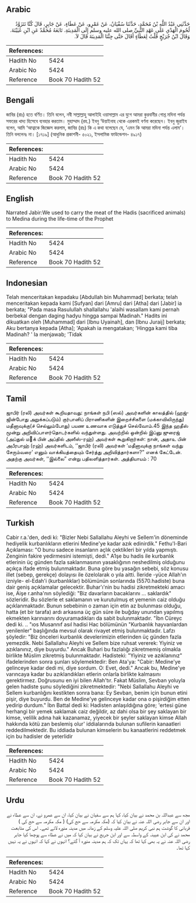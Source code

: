## Arabic


<div dir="rtl" lang="ar" style={{fontSize:'larger',backgroundColor:'#f8f9fa',padding:20}}>
حَدَّثَنِي عَبْدُ اللَّهِ بْنُ مُحَمَّدٍ، حَدَّثَنَا سُفْيَانُ، عَنْ عَمْرٍو، عَنْ عَطَاءٍ، عَنْ جَابِرٍ، قَالَ كُنَّا نَتَزَوَّدُ لُحُومَ الْهَدْىِ عَلَى عَهْدِ النَّبِيِّ صلى الله عليه وسلم إِلَى الْمَدِينَةِ‏.‏ تَابَعَهُ مُحَمَّدٌ عَنِ ابْنِ عُيَيْنَةَ‏.‏ وَقَالَ ابْنُ جُرَيْجٍ قُلْتُ لِعَطَاءٍ أَقَالَ حَتَّى جِئْنَا الْمَدِينَةَ قَالَ لاَ‏.‏
</div>
<div style={{backgroundColor:'#f8f9fa',padding:20, marginBottom: 10}}><table> <thead> <tr> <th>References:</th> <th></th> </tr> </thead> <tbody><tr><td>Hadith No</td><td>5424</td></tr><tr><td>Arabic No</td><td>5424</td></tr><tr><td>Reference</td><td>Book 70 Hadith 52</td></tr></tbody></table></div>

## Bengali


<div dir="ltr" lang="bn" style={{fontSize:'larger',backgroundColor:'#f8f9fa',padding:20}}>
জাবির (রাঃ) হতে বর্ণিত। তিনি বলেন, নবী সাল্লাল্লাহু আলাইহি ওয়াসাল্লাম এর যুগে আমরা কুরবানীর গোশ্ত মদিনা পর্যন্ত সফরের খাদ্য হিসেবে ব্যবহার করতাম। মুহাম্মাদ (রহ.) ইবনু ‘উয়াইনাহ থেকে এরকমই বর্ণনা করেছেন। ইবনু জুরাইয বলেন, আমি ‘আত্বাকে জিজ্ঞেস করলাম, জাবির (রাঃ) কি এ কথা বলেছেন যে, ‘এমন কি আমরা মদিনা পর্যন্ত এলাম’। তিনি বললেনঃ না। [১৭১৯] (আধুনিক প্রকাশনী- ৫০২১, ইসলামিক ফাউন্ডেশন- ৪৯১৭)
</div>
<div style={{backgroundColor:'#f8f9fa',padding:20, marginBottom: 10}}><table> <thead> <tr> <th>References:</th> <th></th> </tr> </thead> <tbody><tr><td>Hadith No</td><td>5424</td></tr><tr><td>Arabic No</td><td>5424</td></tr><tr><td>Reference</td><td>Book 70 Hadith 52</td></tr></tbody></table></div>

## English


<div dir="ltr" lang="en" style={{fontSize:'larger',backgroundColor:'#f8f9fa',padding:20}}>
Narrated Jabir:We used to carry the meat of the Hadis (sacrificed animals) to Medina during the life-time of the Prophet
</div>
<div style={{backgroundColor:'#f8f9fa',padding:20, marginBottom: 10}}><table> <thead> <tr> <th>References:</th> <th></th> </tr> </thead> <tbody><tr><td>Hadith No</td><td>5424</td></tr><tr><td>Arabic No</td><td>5424</td></tr><tr><td>Reference</td><td>Book 70 Hadith 52</td></tr></tbody></table></div>

## Indonesian


<div dir="ltr" lang="id" style={{fontSize:'larger',backgroundColor:'#f8f9fa',padding:20}}>
Telah menceritakan kepadaku [Abdullah bin Muhammad] berkata; telah menceritakan kepada kami [Sufyan] dari [Amru] dari [Atha] dari [Jabir] ia berkata; "Pada masa Rasulullah shallallahu 'alaihi wasallam kami pernah berbekal dengan daging hadyu hingga sampai Madinah." Hadits ini dikuatkan oleh [Muhammad] dari [Ibnu Uyainah], dan [Ibnu Juraij] berkata; Aku bertanya kepada [Atha]; 'Apakah ia mengatakan; 'Hingga kami tiba Madinah? ' Ia menjawab; 'Tidak
</div>
<div style={{backgroundColor:'#f8f9fa',padding:20, marginBottom: 10}}><table> <thead> <tr> <th>References:</th> <th></th> </tr> </thead> <tbody><tr><td>Hadith No</td><td>5424</td></tr><tr><td>Arabic No</td><td>5424</td></tr><tr><td>Reference</td><td>Book 70 Hadith 52</td></tr></tbody></table></div>

## Tamil


<div dir="ltr" lang="ta" style={{fontSize:'larger',backgroundColor:'#f8f9fa',padding:20}}>
ஜாபிர் (ரலி) அவர்கள் கூறியதாவது: நாங்கள் நபி (ஸல்) அவர்களின் காலத்தில் (ஹஜ்ஜின்போது அறுக்கப்படும்) குர்பானிப் பிராணிகளின் இறைச்சிகளை (மக்காவிலிருந்து) மதீனாவுக்கு(ச் செல்லும்போது) பயண உணவாக எடுத்துச் செல்வோம்.45 இந்த ஹதீஸ் மூன்று அறிவிப்பாளர்தொடர்களில் வந்துள்ளது. அவற்றில் ஒன்றில் இப்னு ஜுரைஜ் (அப்துல் மக் பின் அப்தில் அஸீஸ்-ரஹ்) அவர்கள் கூறுகிறார்கள்: நான், அதாஉ பின் அபீரபாஹ் (ரஹ்) அவர்களிடம், ‘‘ஜாபிர் (ரலி) அவர்கள் ‘மதீனாவுக்கு நாங்கள் வந்து சேரும்வரை’ எனும் வாக்கியத்தையும் சேர்த்து அறிவித்தார்களா?” எனக் கேட்டேன். அதற்கு அவர்கள், ‘‘இல்லை” என்று பதிலளித்தார்கள். அத்தியாயம் : 70
</div>
<div style={{backgroundColor:'#f8f9fa',padding:20, marginBottom: 10}}><table> <thead> <tr> <th>References:</th> <th></th> </tr> </thead> <tbody><tr><td>Hadith No</td><td>5424</td></tr><tr><td>Arabic No</td><td>5424</td></tr><tr><td>Reference</td><td>Book 70 Hadith 52</td></tr></tbody></table></div>

## Turkish


<div dir="ltr" lang="tr" style={{fontSize:'larger',backgroundColor:'#f8f9fa',padding:20}}>
Cabir r.a.'den, dedi ki: "Bizler Nebi Sallallahu Aleyhi ve Sellem'in döneminde hediyelik kurbanlıkların etlerini Medine'ye kadar azık edinirdik." Fethu'l-Bari Açıklaması: "O bunu sadece insanların açlık çektikleri bir yılda yapmıştı. Zenginin fakire yedirmesini istemişti, dedi." A1şe bu hadis ile kurbanlık etlerinin üç günden fazla saklanmasının yasaklığının neshedilmiş olduğunu açıkça ifade etmiş bulunmaktadır. Buna göre bu yasağın sebebi, söz konusu illet (sebep, gerekçe) dolayısı ile özelolarak o yıla aitti. İleride -yüce Allah'ın izniyle- el-Edah'i (kurbanlıklar) bölümünün sonlarında (5570.hadiste) buna dair geniş açıklamalar gelecektir. Buhar'ı'nin bu hadisi zikretmekteki amacı ise, Aişe r.anha'nın söylediği: "Biz davarların bacaklarını ... saklardık" sözleridir. Bu sözlerle et saklamanın ve kurutulmuş et yemenin caiz olduğu açıklanmaktadır. Bunun sebebinin o zaman için etin az bulunması olduğu, hatta (et bir tarafa) ardı arkasına üç gün süre ile buğday unundan yapılmış ekmekten karınıarını doyuramadıkları da sabit bulunmaktadır. "İbn Cüreyc dedi ki. .. "ıos Musannıf asıl hadisi Hac bölümünün "Kurbanlık hayvanlardan yenilenler" başlığında mevsul olarak rivayet etmiş bulunmaktadır. Lafzı şöyledir: "Biz önceleri kurbanlık develerimizin etlerinden üç günden fazla yemezdik. Nebi Sallallahu Aleyhi ve Sellem bize ruhsat vererek: Yiyiniz ve azıklanınız, diye buyurdu." Ancak Buhari bu fazlalığı zikretmemiş olmakla birlikte Müslim zikretmiş bulunmaktadır. Hadisteki: "Yiyiniz ve azıklanınız" ifadelerinden sonra şunları söylemektedir: Ben Ata'ya: "Cabir: Medine'ye gelinceye kadar dedi mi, diye sordum. O: Evet, dedi." Ancak bu, Medine'ye varıncaya kadar bu azıklandıkları etlerin onlarla birlikte kalmasını gerektirmez. Doğrusunu en iyi bilen Allah'tır. Fakat Müslim, Sevban yoluyla gelen hadiste şunu söylediğini zikretmektedir: "Nebi Sallallahu Aleyhi ve Sellem kurbanlığını kestikten sonra bana: Ey Sevban, benim için bunun etini pişir, diye buyurdu. Ben de Medine'ye gelinceye kadar ona o pişirdiğim etten yedirip durdum." İbn Battal dedi ki: Hadisten anlaşıldığına göre; 'ertesi güne herhangi bir yemek saklamak caiz değildir, az dahi olsa bir şey saklayan bir kimse, velilik adına hak kazanamaz, yiyecek bir şeyler saklayan kimse Allah hakkında kötü zan beslemiş olur' iddialarında bulunan sufilerin kanaatleri reddedilmektedir. Bu iddiada bulunan kimselerin bu kanaatlerini reddetmek için bu hadisler de yeterlidir
</div>
<div style={{backgroundColor:'#f8f9fa',padding:20, marginBottom: 10}}><table> <thead> <tr> <th>References:</th> <th></th> </tr> </thead> <tbody><tr><td>Hadith No</td><td>5424</td></tr><tr><td>Arabic No</td><td>5424</td></tr><tr><td>Reference</td><td>Book 70 Hadith 52</td></tr></tbody></table></div>

## Urdu


<div dir="rtl" lang="ur" style={{fontSize:'larger',backgroundColor:'#f8f9fa',padding:20}}>
مجھ سے عبداللہ بن محمد نے بیان کیا، کہا ہم سے سفیان نے بیان کیا، ان سے عمرو نے، ان سے عطاء نے اور ان سے جابر رضی اللہ عنہ نے بیان کیا کہ (مکہ مکرمہ سے حج کی) ( مکہ مکرمہ سے حج کی ) قربانی کا گوشت ہم نبی کریم صلی اللہ علیہ وسلم کے زمانہ میں مدینہ منورہ لاتے تھے۔ اس کی متابعت محمد نے کی ابن عیینہ کے واسطہ سے اور ابن جریج نے بیان کیا کہ میں نے عطاء سے پوچھا کیا جابر رضی اللہ عنہ نے یہ بھی کہا تھا کہ یہاں تک کہ ہم مدینہ منورہ آ گئے؟ انہوں نے کہا کہ انہوں نے یہ نہیں کہا تھا۔
</div>
<div style={{backgroundColor:'#f8f9fa',padding:20, marginBottom: 10}}><table> <thead> <tr> <th>References:</th> <th></th> </tr> </thead> <tbody><tr><td>Hadith No</td><td>5424</td></tr><tr><td>Arabic No</td><td>5424</td></tr><tr><td>Reference</td><td>Book 70 Hadith 52</td></tr></tbody></table></div>